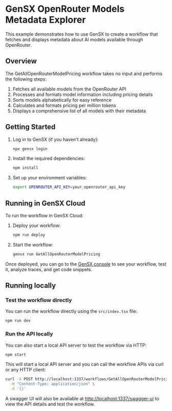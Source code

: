 # GenSX OpenRouter Models Metadata Explorer

This example demonstrates how to use GenSX to create a workflow that fetches and displays metadata about AI models available through OpenRouter.

## Overview

The GetAllOpenRouterModelPricing workflow takes no input and performs the following steps:

1. Fetches all available models from the OpenRouter API
2. Processes and formats model information including pricing details
3. Sorts models alphabetically for easy reference
4. Calculates and formats pricing per million tokens
5. Displays a comprehensive list of all models with their metadata

## Getting Started

1. Log in to GenSX (if you haven't already):

   ```bash
   npx gensx login
   ```

2. Install the required dependencies:

   ```bash
   npm install
   ```

3. Set up your environment variables:

   ```bash
   export OPENROUTER_API_KEY=your_openrouter_api_key
   ```

## Running in GenSX Cloud

To run the workflow in GenSX Cloud:

1. Deploy your workflow:

   ```bash
   npm run deploy
   ```

2. Start the workflow:

   ```bash
   gensx run GetAllOpenRouterModelPricing
   ```

Once deployed, you can go to the [GenSX console](https://app.gensx.com) to see your workflow, test it, analyze traces, and get code snippets.

## Running locally

### Test the workflow directly

You can run the workflow directly using the `src/index.tsx` file:

```bash
npm run dev
```

### Run the API locally

You can also start a local API server to test the workflow via HTTP:

```bash
npm start
```

This will start a local API server and you can call the workflow APIs via curl or any HTTP client:

```bash
curl -X POST http://localhost:1337/workflows/GetAllOpenRouterModelPricing \
  -H "Content-Type: application/json" \
  -d '{}'
```

A swagger UI will also be available at [http://localhost:1337/swagger-ui](http://localhost:1337/swagger-ui) to view the API details and test the workflow.

